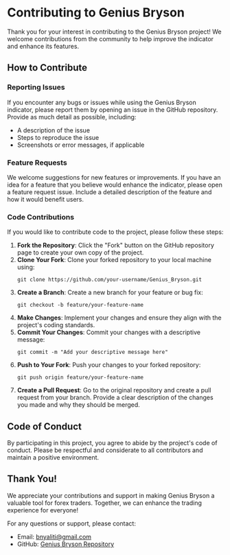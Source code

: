 # Contributing to Genius Bryson

Thank you for your interest in contributing to the Genius Bryson project! We welcome contributions from the community to help improve the indicator and enhance its features.

## How to Contribute

### Reporting Issues
If you encounter any bugs or issues while using the Genius Bryson indicator, please report them by opening an issue in the GitHub repository. Provide as much detail as possible, including:
- A description of the issue
- Steps to reproduce the issue
- Screenshots or error messages, if applicable

### Feature Requests
We welcome suggestions for new features or improvements. If you have an idea for a feature that you believe would enhance the indicator, please open a feature request issue. Include a detailed description of the feature and how it would benefit users.

### Code Contributions
If you would like to contribute code to the project, please follow these steps:
1. **Fork the Repository**: Click the "Fork" button on the GitHub repository page to create your own copy of the project.
2. **Clone Your Fork**: Clone your forked repository to your local machine using:
   ```
   git clone https://github.com/your-username/Genius_Bryson.git
   ```
3. **Create a Branch**: Create a new branch for your feature or bug fix:
   ```
   git checkout -b feature/your-feature-name
   ```
4. **Make Changes**: Implement your changes and ensure they align with the project's coding standards.
5. **Commit Your Changes**: Commit your changes with a descriptive message:
   ```
   git commit -m "Add your descriptive message here"
   ```
6. **Push to Your Fork**: Push your changes to your forked repository:
   ```
   git push origin feature/your-feature-name
   ```
7. **Create a Pull Request**: Go to the original repository and create a pull request from your branch. Provide a clear description of the changes you made and why they should be merged.

## Code of Conduct
By participating in this project, you agree to abide by the project's code of conduct. Please be respectful and considerate to all contributors and maintain a positive environment.

## Thank You!
We appreciate your contributions and support in making Genius Bryson a valuable tool for forex traders. Together, we can enhance the trading experience for everyone!

For any questions or support, please contact:
- Email: bnyaliti@gmail.com
- GitHub: [Genius Bryson Repository](https://github.com/nyaliti/Genius_Bryson)
